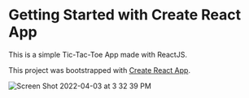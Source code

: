 # Getting Started with Create React App

This is a simple Tic-Tac-Toe App made with ReactJS.

This project was bootstrapped with [Create React App](https://github.com/facebook/create-react-app).

![Screen Shot 2022-04-03 at 3 32 39 PM](https://user-images.githubusercontent.com/4775572/161449546-d847dd5c-cc6d-43d4-a0f1-8898ca38e613.png)
